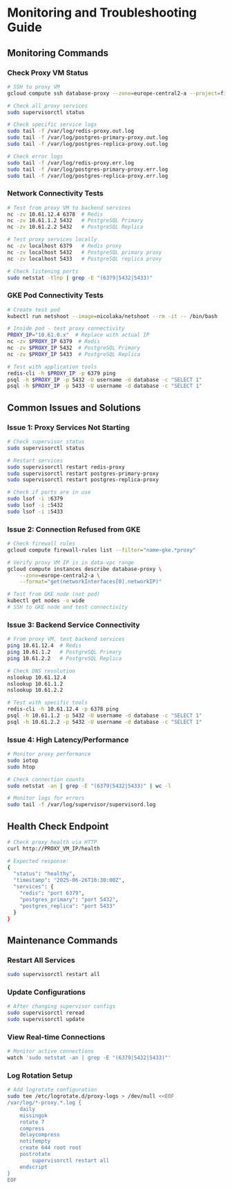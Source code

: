 # Monitoring and Troubleshooting Guide

## Monitoring Commands

### Check Proxy VM Status

```bash
# SSH to proxy VM
gcloud compute ssh database-proxy --zone=europe-central2-a --project=fintech-prod-host-project-8hhr

# Check all proxy services
sudo supervisorctl status

# Check specific service logs
sudo tail -f /var/log/redis-proxy.out.log
sudo tail -f /var/log/postgres-primary-proxy.out.log
sudo tail -f /var/log/postgres-replica-proxy.out.log

# Check error logs
sudo tail -f /var/log/redis-proxy.err.log
sudo tail -f /var/log/postgres-primary-proxy.err.log
sudo tail -f /var/log/postgres-replica-proxy.err.log
```

### Network Connectivity Tests

```bash
# Test from proxy VM to backend services
nc -zv 10.61.12.4 6378  # Redis
nc -zv 10.61.1.2 5432   # PostgreSQL Primary
nc -zv 10.61.2.2 5432   # PostgreSQL Replica

# Test proxy services locally
nc -zv localhost 6379   # Redis proxy
nc -zv localhost 5432   # PostgreSQL primary proxy  
nc -zv localhost 5433   # PostgreSQL replica proxy

# Check listening ports
sudo netstat -tlnp | grep -E "(6379|5432|5433)"
```

### GKE Pod Connectivity Tests

```bash
# Create test pod
kubectl run netshoot --image=nicolaka/netshoot --rm -it -- /bin/bash

# Inside pod - test proxy connectivity
PROXY_IP="10.61.0.x"  # Replace with actual IP
nc -zv $PROXY_IP 6379  # Redis
nc -zv $PROXY_IP 5432  # PostgreSQL Primary
nc -zv $PROXY_IP 5433  # PostgreSQL Replica

# Test with application tools
redis-cli -h $PROXY_IP -p 6379 ping
psql -h $PROXY_IP -p 5432 -U username -d database -c "SELECT 1"
psql -h $PROXY_IP -p 5433 -U username -d database -c "SELECT 1"
```

## Common Issues and Solutions

### Issue 1: Proxy Services Not Starting

```bash
# Check supervisor status
sudo supervisorctl status

# Restart services
sudo supervisorctl restart redis-proxy
sudo supervisorctl restart postgres-primary-proxy
sudo supervisorctl restart postgres-replica-proxy

# Check if ports are in use
sudo lsof -i :6379
sudo lsof -i :5432
sudo lsof -i :5433
```

### Issue 2: Connection Refused from GKE

```bash
# Check firewall rules
gcloud compute firewall-rules list --filter="name~gke.*proxy"

# Verify proxy VM IP is in data-vpc range
gcloud compute instances describe database-proxy \
    --zone=europe-central2-a \
    --format="get(networkInterfaces[0].networkIP)"

# Test from GKE node (not pod)
kubectl get nodes -o wide
# SSH to GKE node and test connectivity
```

### Issue 3: Backend Service Connectivity

```bash
# From proxy VM, test backend services
ping 10.61.12.4  # Redis
ping 10.61.1.2   # PostgreSQL Primary
ping 10.61.2.2   # PostgreSQL Replica

# Check DNS resolution
nslookup 10.61.12.4
nslookup 10.61.1.2
nslookup 10.61.2.2

# Test with specific tools
redis-cli -h 10.61.12.4 -p 6378 ping
psql -h 10.61.1.2 -p 5432 -U username -d database -c "SELECT 1"
psql -h 10.61.2.2 -p 5432 -U username -d database -c "SELECT 1"
```

### Issue 4: High Latency/Performance

```bash
# Monitor proxy performance
sudo iotop
sudo htop

# Check connection counts
sudo netstat -an | grep -E "(6379|5432|5433)" | wc -l

# Monitor logs for errors
sudo tail -f /var/log/supervisor/supervisord.log
```

## Health Check Endpoint

```bash
# Check proxy health via HTTP
curl http://PROXY_VM_IP/health

# Expected response:
{
  "status": "healthy",
  "timestamp": "2025-06-26T10:30:00Z",
  "services": {
    "redis": "port 6379",
    "postgres_primary": "port 5432",
    "postgres_replica": "port 5433"
  }
}
```

## Maintenance Commands

### Restart All Services

```bash
sudo supervisorctl restart all
```

### Update Configurations

```bash
# After changing supervisor configs
sudo supervisorctl reread
sudo supervisorctl update
```

### View Real-time Connections

```bash
# Monitor active connections
watch 'sudo netstat -an | grep -E "(6379|5432|5433)"'
```

### Log Rotation Setup

```bash
# Add logrotate configuration
sudo tee /etc/logrotate.d/proxy-logs > /dev/null <<EOF
/var/log/*-proxy.*.log {
    daily
    missingok
    rotate 7
    compress
    delaycompress
    notifempty
    create 644 root root
    postrotate
        supervisorctl restart all
    endscript
}
EOF
```